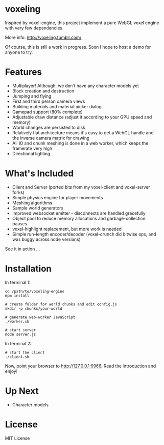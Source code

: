 voxeling
====

Inspired by voxel-engine, this project implement a pure WebGL voxel engine with very few dependencies.

More info: http://voxeling.tumblr.com/

Of course, this is still a work in progress. Soon I hope to host a demo for anyone to try.


Features
====

* Multiplayer! Although, we don't have any character models yet
* Block creation and destruction
* Jumping and flying
* First and third person camera views
* Building materials and material picker dialog
* Gamepad support (80% complete)
* Adjustable draw distance (adjust it according to your GPU speed and memory)
* World changes are persisted to disk
* Relatively flat architecture means it's easy to get a WebGL handle and the inverse camera matrix for drawing
* All IO and chunk meshing is done in a web worker, which keeps the framerate very high
* Directional lighting

What's Included
====

* Client and Server (ported bits from my voxel-client and voxel-server forks)
* Simple physics engine for player movements
* Meshing algorithms
* Sample world generators
* Improved websocket emitter - disconnects are handled gracefully
* Object pool to reduce memory allocations and garbage-collection pauses
* voxel-highlight replacement, but more work is needed
* Simple run-length encoder/decoder (voxel-crunch did bitwise ops, and was buggy across node versions)

See it in action ...


Installation
====

In terminal 1:

```
cd /path/to/voxeling-engine
npm install

# create folder for world chunks and edit config.js
mkdir -p chunks/your-world

# generate web-worker JavaScript
./worker.sh

# start server
node server.js
```

In terminal 2:

```
# start the client
./client.sh
```

Now, point your browser to http://127.0.0.1:9966. Read the introduction and enjoy!


Up Next
====

* Character models

License
====

MIT License
